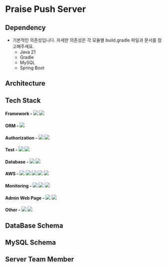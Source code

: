 # Praise Push Server

## Dependency
- 기본적인 의존성입니다. 자세한 의존성은 각 모듈별 build.gradle 파일과 문서를 참고해주세요.
  - Java 21
  - Gradle 
  - MySQL 
  - Spring Boot
 

## Architecture


## Tech Stack
#### Framework - <img src="https://img.shields.io/badge/Spring Boot-6DB33F?style=for-the-social&logo=Spring Boot&logoColor=white">  <img src="https://img.shields.io/badge/Gradle-02303A?style=for-the-social&logo=Gradle&logoColor=white">

#### ORM - <img src="https://img.shields.io/badge/Spring Data JPA-6DB33F?style=for-the-social&logo=Databricks&logoColor=white">

#### Authorization - <img src="https://img.shields.io/badge/Spring Security-6DB33F?style=for-the-social&logo=springsecurity&logoColor=white">  <img src="https://img.shields.io/badge/JSON Web Tokens-000000?style=for-the-social&logo=JSON Web Tokens&logoColor=white">

#### Test - <img src="https://img.shields.io/badge/JUnit5-25A162?style=for-the-sociak&logo=junit5&logoColor=white"> <img src="https://img.shields.io/badge/CodeCov-F01F7A?style=for-the-sociak&logo=codecov&logoColor=white">

#### Database - <img src="https://img.shields.io/badge/MySQL-4479A1.svg?style=for-the-social&logo=MySQL&logoColor=white">  <img src="https://img.shields.io/badge/MongoDB-234ea94b.svg?logo=mongodb&logoColor=white&style=for-the-social">

#### AWS - <img src ="https://img.shields.io/badge/AWS EC2-FF9900?style=for-the-social&logo=amazonec2&logoColor=white">  <img src ="https://img.shields.io/badge/AWS S3-69A31?style=for-the-social&logo=amazons3&logoColor=white">  <img src="https://img.shields.io/badge/AWS RDS-527FFF?style=for-the-social&logo=amazonrds&logoColor=white">  <img src ="https://img.shields.io/badge/AWS Cloud Watch-FF4F8B?style=for-the-social&logo=amazoncloudwatch&logoColor=white">  <img src ="https://img.shields.io/badge/AWS Lambda-F9900?style=for-the-social&logo=awslambda&logoColor=white">

#### Monitoring - <img src="https://img.shields.io/badge/Prometheus-E6522C?style=for-the-social&logo=prometheus&logoColor=white">  <img src="https://img.shields.io/badge/Grafana-F46800?style=for-the-social&logo=grafana&logoColor=white">  <img src="https://img.shields.io/badge/Slack-4A154B?style=for-the-social&logo=slack&logoColor=white">

#### Admin Web Page - <img src="https://img.shields.io/badge/React-61DAFB?style=for-the-social&logo=react&logoColor=white">  <img src="https://img.shields.io/badge/Node.js-339933?style=for-the-social&logo=node.js&logoColor=white">

#### Other - <img src="https://img.shields.io/badge/ Swagger-6DB33F?style=for-the-social&logo=swagger&logoColor=white"> <img src="https://img.shields.io/badge/Firebase Cloud Messaging-FFCA28?style=for-the-social&logo=firebase&logoColor=white">

## DataBase Schema

## MySQL Schema

## Server Team Member
